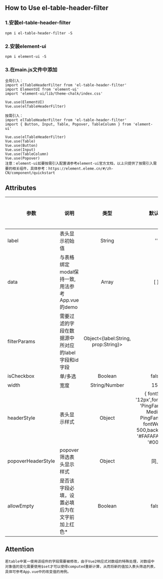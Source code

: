 ## How to Use el-table-header-filter
  
  ### 1.安装el-table-header-filter
    npm i el-table-header-filter -S

  ### 2.安装element-ui
    npm i element-ui -S 

  ### 3.在main.js文件中添加
    全局引入：
    import elTableHeaderFilter from 'el-table-header-filter'
    import ElementUI from 'element-ui'
    import 'element-ui/lib/theme-chalk/index.css'

    Vue.use(ElementUI)
    Vue.use(elTableHeaderFilter)

    按需引入：
    import elTableHeaderFilter from 'el-table-header-filter'
    import { Button, Input, Table, Popover, TableColumn } from 'element-ui'

    Vue.use(elTableHeaderFilter)
    Vue.use(Table)
    Vue.use(Button)
    Vue.use(Input)
    Vue.use(TableColumn)
    Vue.use(Popover)
    注意：element-ui如要按需引入配置请参考element-ui官方文档，以上只提供了按需引入需要的相关组件，具体参考：https://element.eleme.cn/#/zh-CN/component/quickstart

  ## Attributes

| 参数               | 说明                                              |                类型                 |                                                         默认值                                                         | 是否必填 |
| ------------------ | ------------------------------------------------- | :---------------------------------: | :--------------------------------------------------------------------------------------------------------------------: | :------: |
| label              | 表头显示初始值                                    |               String                |                                                           ''                                                           |    是    |
| data               | 与表格绑定modal保持一致,用法参考App.vue的demo     |                Array                |                                                           [ ]                                                           |    是    |
| filterParams       | 需要过滤的字段在数据源中所对应的label字段和id字段 | Object<{label:String, prop:String}> |                                                                                                                        |    是    |
| isCheckbox         | 单/多选                                           |               Boolean               |                                                         false                                                          |    否    |
| width              | 宽度                                              |            String/Number            |                                                          150                                                           |    否    |
| headerStyle        | 表头显示样式                                    |               Object                | { fontSize: '12px',fontFamily: 'PingFangSC-Medium, PingFang SC', fontWeight: 500,background: '#FAFAFA', color: '#000'} |    否    |
| popoverHeaderStyle | popover筛选表头显示样式                               |               Object                |                                                          同上                                                          |    否    |
| allowEmpty         | 是否该字段必填，设置必填后为在文字前加上红色*       |               Boolean               |                                                         false                                                          |    否    |


  ## Attention

    若table中某一使用该组件的字段需要被修改，由于Vue2响应式对数组的特殊处理，对数组中对象值的变化需要使用$set才可以使得computed重新计算，从而将新的值加入表头筛选列表，具体可参考App.vue中的改变值的用例。

    

  


